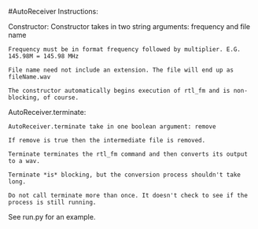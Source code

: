 #AutoReceiver Instructions:

Constructor:
	Constructor takes in two string arguments: frequency and file name

	Frequency must be in format frequency followed by multiplier. E.G. 145.98M = 145.98 MHz

	File name need not include an extension. The file will end up as fileName.wav

	The constructor automatically begins execution of rtl_fm and is non-blocking, of course.

AutoReceiver.terminate:

	AutoReceiver.terminate take in one boolean argument: remove

	If remove is true then the intermediate file is removed.

	Terminate terminates the rtl_fm command and then converts its output to a wav.

	Terminate *is* blocking, but the conversion process shouldn't take long.

	Do not call terminate more than once. It doesn't check to see if the process is still running.

See run.py for an example.